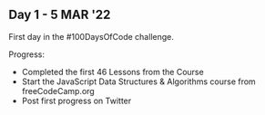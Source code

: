 ## Day 1 - 5 MAR '22

First day in the #100DaysOfCode challenge.

Progress:
 - Completed the first 46 Lessons from the Course 
 - Start the JavaScript Data Structures & Algorithms course from freeCodeCamp.org
 - Post first progress on Twitter